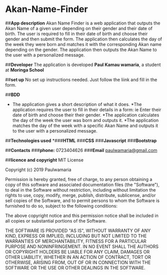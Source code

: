 # Akan-Name-Finder

##**App description**
Akan Name Finder is a web application that outputs the Akan Name of a given user depending on their gender and their date of birth. The user is required to fill in their date of birth and choose their gender and then submit the form. The application then  calculates the day of the week they were born and matches it with the corresponding Akan name depending on the gender. The application then  outputs the Akan Name to the user  with a personalized message.

##**Developer**
The application is developed **Paul Kamau wamaria**, a student at **Moringa School**

##**set up**
No set up instructions needed. Just follow the liink and fill in the form.

##**BDD**
* The application gives a short description of what it does.
*The application requires the user to fill in their details in a form: ie Enter their date of birth and choose their their gender.
*The application calculates the day of the week the user was born and outputs it.
*The application matches the day of the week with a specific Akan Name and outputs it to the user with a personalized message.

##**Technologies used**
*###**HTML**
###**CSS**
###**Javascript**
###**Bootstrap**

##**Contacts**
###**phone:** 0723404626
###**Email**  paulwamaria@gmail.com

##**licence and copyright**
MIT License

Copyright (c) 2019 Paulwamaria

Permission is hereby granted, free of charge, to any person obtaining a copy
of this software and associated documentation files (the "Software"), to deal
in the Software without restriction, including without limitation the rights
to use, copy, modify, merge, publish, distribute, sublicense, and/or sell
copies of the Software, and to permit persons to whom the Software is
furnished to do so, subject to the following conditions:

The above copyright notice and this permission notice shall be included in all
copies or substantial portions of the Software.

THE SOFTWARE IS PROVIDED "AS IS", WITHOUT WARRANTY OF ANY KIND, EXPRESS OR
IMPLIED, INCLUDING BUT NOT LIMITED TO THE WARRANTIES OF MERCHANTABILITY,
FITNESS FOR A PARTICULAR PURPOSE AND NONINFRINGEMENT. IN NO EVENT SHALL THE
AUTHORS OR COPYRIGHT HOLDERS BE LIABLE FOR ANY CLAIM, DAMAGES OR OTHER
LIABILITY, WHETHER IN AN ACTION OF CONTRACT, TORT OR OTHERWISE, ARISING FROM,
OUT OF OR IN CONNECTION WITH THE SOFTWARE OR THE USE OR OTHER DEALINGS IN THE
SOFTWARE.
